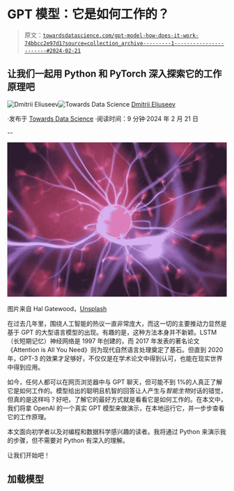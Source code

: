 # GPT 模型：它是如何工作的？

> 原文：[`towardsdatascience.com/gpt-model-how-does-it-work-74bbcc2e97d1?source=collection_archive---------1-----------------------#2024-02-21`](https://towardsdatascience.com/gpt-model-how-does-it-work-74bbcc2e97d1?source=collection_archive---------1-----------------------#2024-02-21)

## 让我们一起用 Python 和 PyTorch 深入探索它的工作原理吧

[](https://dmitryelj.medium.com/?source=post_page---byline--74bbcc2e97d1--------------------------------)![Dmitrii Eliuseev](https://dmitryelj.medium.com/?source=post_page---byline--74bbcc2e97d1--------------------------------)[](https://towardsdatascience.com/?source=post_page---byline--74bbcc2e97d1--------------------------------)![Towards Data Science](https://towardsdatascience.com/?source=post_page---byline--74bbcc2e97d1--------------------------------) [Dmitrii Eliuseev](https://dmitryelj.medium.com/?source=post_page---byline--74bbcc2e97d1--------------------------------)

·发布于 [Towards Data Science](https://towardsdatascience.com/?source=post_page---byline--74bbcc2e97d1--------------------------------) ·阅读时间：9 分钟·2024 年 2 月 21 日

--

![](img/b8e5cd4404f0635a88b139c733b2a8c1.png)

图片来自 Hal Gatewood，[Unsplash](https://unsplash.com/@halacious)

在过去几年里，围绕人工智能的热议一直非常庞大，而这一切的主要推动力显然是基于 GPT 的大型语言模型的出现。有趣的是，这种方法本身并不新颖。LSTM（长短期记忆）神经网络是 1997 年创建的，而 2017 年发表的著名论文《Attention is All You Need》则为现代自然语言处理奠定了基石。但直到 2020 年，GPT-3 的效果才足够好，不仅仅是在学术论文中得到认可，也能在现实世界中得到应用。

如今，任何人都可以在网页浏览器中与 GPT 聊天，但可能不到 1%的人真正了解它是如何工作的。模型给出的聪明且机智的回答让人产生与*智能生物*对话的错觉，但真的是这样吗？好吧，了解它的最好方式就是看看它是如何工作的。在本文中，我们将拿 OpenAI 的一个真实 GPT 模型来做演示，在本地运行它，并一步步查看它的工作原理。

本文面向初学者以及对编程和数据科学感兴趣的读者。我将通过 Python 来演示我的步骤，但不需要对 Python 有深入的理解。

让我们开始吧！

## 加载模型
